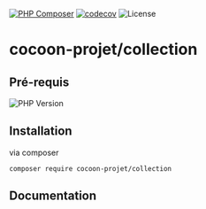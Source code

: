 [![PHP Composer](https://github.com/cocoon-projet/collection/actions/workflows/ci.yml/badge.svg)](https://github.com/cocoon-projet/collection/actions/workflows/ci.yml) [![codecov](https://codecov.io/gh/cocoon-projet/collection/graph/badge.svg?token=0R7HW7AMX7)](https://codecov.io/gh/cocoon-projet/collection) ![License](https://img.shields.io/badge/Licence-MIT-green)

# cocoon-projet/collection

## Pré-requis

![PHP Version](https://img.shields.io/badge/php:version-8.0-blue)

## Installation

via composer
```
composer require cocoon-projet/collection
```
## Documentation